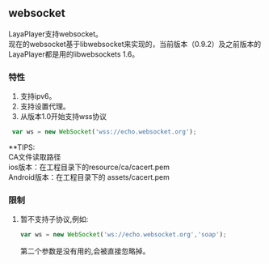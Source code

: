 ## websocket 
LayaPlayer支持websocket。  
现在的websocket基于libwebsocket来实现的，当前版本（0.9.2）及之前版本的LayaPlayer都是用的libwebsockets 1.6。  
### 特性
1. 支持ipv6。
2. 支持设置代理。
3. 从版本1.0开始支持wss协议
```javascript
 var ws = new WebSocket('wss://echo.websocket.org');
 ```   
 **TIPS:    
 CA文件读取路径  
ios版本：在工程目录下的resource/ca/cacert.pem  
Android版本：在工程目录下的 assets/cacert.pem 
### 限制  
1. 暂不支持子协议,例如:  
    ```javascript
    var ws = new WebSocket('ws://echo.websocket.org','soap');
    ```
    第二个参数是没有用的,会被直接忽略掉。
